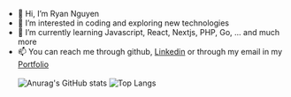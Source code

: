 - 👋 Hi, I’m Ryan Nguyen  
- 👀 I’m interested in coding and exploring new technologies
- 🌱 I’m currently learning Javascript, React, Nextjs, PHP, Go, ... and much more
- 📫 You can reach me through github, <a href="https://www.linkedin.com/in/ryan-nguyen-902196293/" target="_blank">Linkedin</a> or through my email in my <a href="https://ryannguyen-portfolio.vercel.app/" target="_blank">Portfolio</a>
<br></br>
![Anurag's GitHub stats](https://github-readme-stats.vercel.app/api?username=ryananhtuan-nguyen&show_icons=true&theme=synthwave) ![Top Langs](https://github-readme-stats.vercel.app/api/top-langs/?username=ryananhtuan-nguyen&layout=donut&langs_count=7)
<!---
ryananhtuan-nguyen/ryananhtuan-nguyen is a ✨ special ✨ repository because its `README.md` (this file) appears on your GitHub profile.
You can click the Preview link to take a look at your changes.
--->
